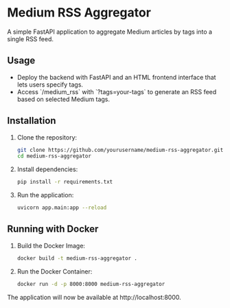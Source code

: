 # Medium RSS Aggregator

A simple FastAPI application to aggregate Medium articles by tags into a single RSS feed.

## Usage

- Deploy the backend with FastAPI and an HTML frontend interface that lets users specify tags.
- Access \`/medium_rss\` with \`?tags=your-tags\` to generate an RSS feed based on selected Medium tags.

## Installation

1. Clone the repository:

   ```bash
   git clone https://github.com/yourusername/medium-rss-aggregator.git
   cd medium-rss-aggregator
   ```

2. Install dependencies:

   ```bash
   pip install -r requirements.txt
   ```

3. Run the application:

   ```bash
   uvicorn app.main:app --reload
   ```

## Running with Docker

1. Build the Docker Image:

   ```bash
   docker build -t medium-rss-aggregator .
   ```

2. Run the Docker Container:

   ```bash
   docker run -d -p 8000:8000 medium-rss-aggregator
   ```

The application will now be available at http://localhost:8000.
